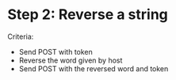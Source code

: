 # Step 2: Reverse a string
Criteria:

- Send POST with token
- Reverse the word given by host
- Send POST  with the reversed word and token

